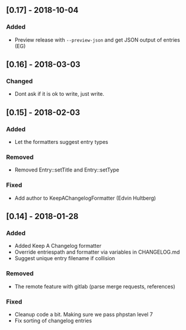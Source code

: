 ## [0.17] - 2018-10-04
### Added
- Preview release with `--preview-json` and get JSON output of entries (EG)

## [0.16] - 2018-03-03
### Changed
- Dont ask if it is ok to write, just write.

## [0.15] - 2018-02-03
### Added
- Let the formatters suggest entry types

### Removed
- Removed Entry::setTitle and Entry::setType

### Fixed
- Add author to KeepAChangelogFormatter (Edvin Hultberg)

## [0.14] - 2018-01-28
### Added
- Added Keep A Changelog formatter
- Override entriespath and formatter via variables in CHANGELOG.md
- Suggest unique entry filename if collision

### Removed
- The remote feature with gitlab (parse merge requests, references)

### Fixed
- Cleanup code a bit. Making sure we pass phpstan level 7
- Fix sorting of changelog entries

<!--
formatter: keep-a-changelog
-->
